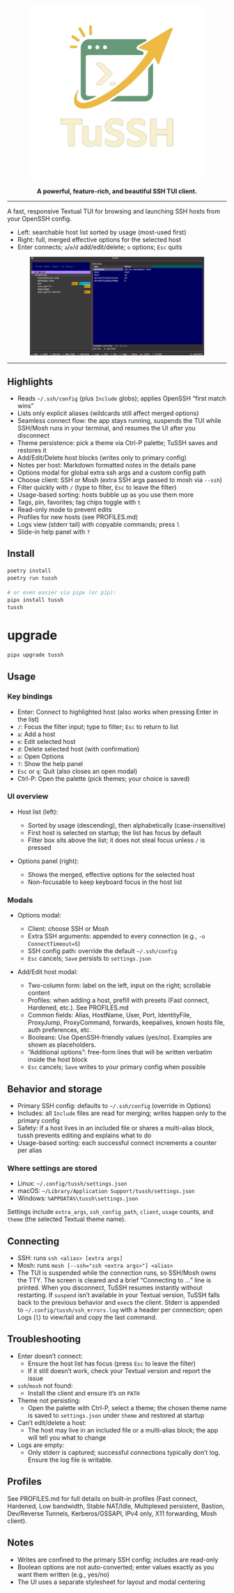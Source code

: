 
<p align="center">
  <img src="https://raw.githubusercontent.com/kimusan/tussh/main/assets/tussh-logo.png" alt="TuSSH Logo" width="400"/>
</p>

<p align="center">
  <strong>A powerful, feature-rich, and beautiful SSH TUI client.</strong>
  <br />

----

A fast, responsive Textual TUI for browsing and launching SSH hosts from your OpenSSH config.

- Left: searchable host list sorted by usage (most-used first)
- Right: full, merged effective options for the selected host
- Enter connects; `a`/`e`/`d` add/edit/delete; `o` options; `Esc` quits

<p align="center">
  <img src="https://raw.githubusercontent.com/kimusan/tussh/main/assets/tussh-screenshot.png" alt="TuSSH screenshot" width="400"/>
</p>

----

## Highlights

- Reads `~/.ssh/config` (plus `Include` globs); applies OpenSSH “first match wins”
- Lists only explicit aliases (wildcards still affect merged options)
- Seamless connect flow: the app stays running, suspends the TUI while SSH/Mosh
  runs in your terminal, and resumes the UI after you disconnect
- Theme persistence: pick a theme via Ctrl-P palette; TuSSH saves and restores it
- Add/Edit/Delete host blocks (writes only to primary config)
- Notes per host: Markdown formatted notes in the details pane
- Options modal for global extra ssh args and a custom config path
- Choose client: SSH or Mosh (extra SSH args passed to mosh via `--ssh`)
- Filter quickly with `/` (type to filter, `Esc` to leave the filter)
- Usage-based sorting: hosts bubble up as you use them more
- Tags, pin, favorites; tag chips toggle with `t`
- Read-only mode to prevent edits
- Profiles for new hosts (see PROFILES.md)
- Logs view (stderr tail) with copyable commands; press `l`
- Slide-in help panel with `?`

## Install

```bash
poetry install
poetry run tussh

# or even easier via pipx (or pip):
pipx install tussh
tussh
```

# upgrade

``` bash
pipx upgrade tussh
```

## Usage

### Key bindings

- Enter: Connect to highlighted host (also works when pressing Enter in the list)
- `/`: Focus the filter input; type to filter; `Esc` to return to list
- `a`: Add a host
- `e`: Edit selected host
- `d`: Delete selected host (with confirmation)
- `o`: Open Options
- `?`: Show the help panel
- `Esc` or `q`: Quit (also closes an open modal)
- Ctrl-P: Open the palette (pick themes; your choice is saved)

### UI overview

- Host list (left):
  - Sorted by usage (descending), then alphabetically (case-insensitive)
  - First host is selected on startup; the list has focus by default
  - Filter box sits above the list; it does not steal focus unless `/` is pressed

- Options panel (right):
  - Shows the merged, effective options for the selected host
  - Non-focusable to keep keyboard focus in the host list

### Modals

- Options modal:
  - Client: choose SSH or Mosh
  - Extra SSH arguments: appended to every connection (e.g., `-o ConnectTimeout=5`)
  - SSH config path: override the default `~/.ssh/config`
  - `Esc` cancels; `Save` persists to `settings.json`

- Add/Edit host modal:
  - Two-column form: label on the left, input on the right; scrollable content
  - Profiles: when adding a host, prefill with presets (Fast connect, Hardened, etc.). See PROFILES.md
  - Common fields: Alias, HostName, User, Port, IdentityFile, ProxyJump, ProxyCommand, forwards, keepalives, known hosts file, auth preferences, etc.
  - Booleans: Use OpenSSH-friendly values (yes/no). Examples are shown as placeholders.
  - “Additional options”: free-form lines that will be written verbatim inside the host block
  - `Esc` cancels; `Save` writes to your primary config when possible

## Behavior and storage

- Primary SSH config: defaults to `~/.ssh/config` (override in Options)
- Includes: all `Include` files are read for merging; writes happen only to the primary config
- Safety: if a host lives in an included file or shares a multi-alias block, tussh prevents editing and explains what to do
- Usage-based sorting: each successful connect increments a counter per alias

### Where settings are stored

- Linux: `~/.config/tussh/settings.json`
- macOS: `~/Library/Application Support/tussh/settings.json`
- Windows: `%APPDATA%\tussh\settings.json`

Settings include `extra_args`, `ssh_config_path`, `client`, `usage` counts, and
`theme` (the selected Textual theme name).

## Connecting

- SSH: runs `ssh <alias> [extra args]`
- Mosh: runs `mosh [--ssh="ssh <extra args>"] <alias>`
- The TUI is suspended while the connection runs, so SSH/Mosh owns the TTY.
  The screen is cleared and a brief “Connecting to <alias> …” line is printed.
  When you disconnect, TuSSH resumes instantly without restarting.
  If `suspend` isn’t available in your Textual version, TuSSH falls back to
  the previous behavior and `exec`s the client.
  Stderr is appended to `~/.config/tussh/ssh_errors.log` with a header per
  connection; open Logs (`l`) to view/tail and copy the last command.

## Troubleshooting

- Enter doesn’t connect:
  - Ensure the host list has focus (press `Esc` to leave the filter)
  - If it still doesn’t work, check your Textual version and report the issue
- `ssh`/`mosh` not found:
  - Install the client and ensure it’s on `PATH`
- Theme not persisting:
  - Open the palette with Ctrl-P, select a theme; the chosen theme name is
    saved to `settings.json` under `theme` and restored at startup
- Can’t edit/delete a host:
  - The host may live in an included file or a multi-alias block; the app will tell you what to change
- Logs are empty:
  - Only stderr is captured; successful connections typically don’t log. Ensure the log file is writable.

## Profiles

See PROFILES.md for full details on built-in profiles (Fast connect, Hardened,
Low bandwidth, Stable NAT/Idle, Multiplexed persistent, Bastion, Dev/Reverse
Tunnels, Kerberos/GSSAPI, IPv4 only, X11 forwarding, Mosh client).

## Notes

- Writes are confined to the primary SSH config; includes are read-only
- Boolean options are not auto-converted; enter values exactly as you want them written (e.g., yes/no)
- The UI uses a separate stylesheet for layout and modal centering
